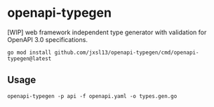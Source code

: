 # openapi-typegen
[WIP] web framework independent type generator with validation for OpenAPI 3.0 specifications.


```shell
go mod install github.com/jxsl13/openapi-typegen/cmd/openapi-typegen@latest
```


## Usage


```shell
openapi-typegen -p api -f openapi.yaml -o types.gen.go
````